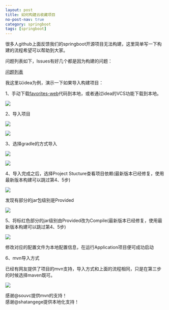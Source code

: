 ```yaml
---
layout: post
title: 如何构建云收藏项目
no-post-nav: true
category: springboot 
tags: [springboot]
---
```


很多人github上面反馈我们的springboot开源项目无法构建，这里简单写一下构建的流程希望可以帮助到大家。

问题列表如下，Issues有好几个都是因为构建的问题：

[问题列表](https://github.com/cloudfavorites/favorites-web/issues)


我这里以idea为例，演示一下如果导入构建项目：

1、手动下载[favorites-web](https://github.com/cloudfavorites/favorites-web)代码到本地，或者通过idea的VCS功能下载到本地。

 
![](https://785721099.github.io/assets/images/2017/cloudfavorites/gradle1.png)


2、导入项目

 
![](https://785721099.github.io/assets/images/2017/cloudfavorites/gradle2.png)


 
![](https://785721099.github.io/assets/images/2017/cloudfavorites/gradle3.png)


3、选择gradle的方式导入

 
![](https://785721099.github.io/assets/images/2017/cloudfavorites/gradle4.png)


 
![](https://785721099.github.io/assets/images/2017/cloudfavorites/gradle5.png)


4、导入完成之后，选择Project Stucture查看项目依赖(最新版本已经修复，使用最新版本构建可以跳过第4、5步)


 
![](https://785721099.github.io/assets/images/2017/cloudfavorites/gradle6.png)


发现有部分的jar包级别是Provided  

 
![](https://785721099.github.io/assets/images/2017/cloudfavorites/gradle7.png)


5、将标红色部分的jar级别由Provided改为Compile(最新版本已经修复，使用最新版本构建可以跳过第4、5步)

 
![](https://785721099.github.io/assets/images/2017/cloudfavorites/gradle8.png)

修改对应的配置文件为本地配置信息，在运行Application项目便可成功启动


6、mvn导入方式

已经有网友提供了项目的mvn支持，导入方式和上面的流程相同，只是在第三步的时候选择maven既可。


 
![](https://785721099.github.io/assets/images/2017/cloudfavorites/mvn3.png)


感谢@souvc提供mvn的支持！  
感谢@shatangege提供本地化支持！